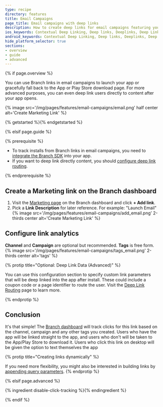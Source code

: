 ```yaml
---
type: recipe
directory: features
title: Email Campaigns
page_title: Email campaigns with deep links
description: How to create deep links for email campaigns featuring your app. Branch Links enable deep linking, install attribution, and in-depth analytics.
ios_keywords: Contextual Deep Linking, Deep links, Deeplinks, Deep Linking, Deeplinking, Deferred Deep Linking, Deferred Deeplinking, Google App Indexing, Google App Invites, Apple Universal Links, Apple Spotlight Search, Facebook App Links, AppLinks, Deepviews, Deep views, email campaigns, Quick Links
android_keywords: Contextual Deep Linking, Deep links, Deeplinks, Deep Linking, Deeplinking, Deferred Deep Linking, Deferred Deeplinking, Google App Indexing, Google App Invites, Apple Universal Links, Apple Spotlight Search, Facebook App Links, AppLinks, Deepviews, Deep views,email campaigns, Quick Links, Android
hide_platform_selector: true
sections:
- overview
- guide
- advanced
---
```


{% if page.overview %}

You can use Branch links in email campaigns to launch your app or gracefully fall back to the App or Play Store download page. For more advanced purposes, you can even deep link users directly to content after your app opens.

{% image src='/img/pages/features/email-campaigns/email.png' half center alt='Create Marketing Link' %}

{% getstarted %}{% endgetstarted %}

{% elsif page.guide %}

{% prerequisite %}

- To track installs from Branch links in email campaigns, you need to [integrate the Branch SDK]({{base.url}}/getting-started/sdk-integration-guide) into your app.
- If you want to deep link directly content, you should [configure deep link routing]({{base.url}}/getting-started/deep-link-routing).

{% endprerequisite %}

## Create a Marketing link on the Branch dashboard

1. Visit the [Marketing page](https://dashboard.branch.io/#/marketing) on the Branch dashboard and click **+ Add link**.
1. Pick a **Link Description** for later reference. For example: "Launch Email" {% image src='/img/pages/features/email-campaigns/add_email.png' 2-thirds center alt='Create Marketing Link' %}

## Configure link analytics

**Channel** and **Campaign** are optional but recommended. **Tags** is free form. {% image src='/img/pages/features/email-campaigns/tags_email.png' 2-thirds center alt='tags' %}

{% protip title="Optional: Deep Link Data (Advanced)" %}

You can use this configuration section to specify custom link parameters that will be deep linked into the app after install. These could include a coupon code or a page identifier to route the user. Visit the [Deep Link Routing]({{base.url}}/getting-started/deep-link-routing) page to learn more.

{% endprotip %}

## Conclusion

It's that simple! The [Branch dashboard](https://dashboard.branch.io/#) will track clicks for this link based on the channel, campaign and any other tags you created. Users who have the app will be linked straight to the app, and users who don't will be taken to the App/Play Store to download it. Users who click this link on desktop will be given the option to text themselves the app

{% protip title="Creating links dynamically" %}

If you need more flexibility, you might also be interested in building links by [appending query parameters]({{base.url}}/getting-started/creating-links/other-ways/#appending-query-parameters).
{% endprotip %}

{% elsif page.advanced %}

{% ingredient disable-click-tracking %}{% endingredient %}

{% endif %}